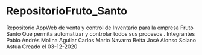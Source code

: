 # RepositorioFruto_Santo
Repositorio AppWeb de venta y control de Inventario para la empresa Fruto Santo 
Que permita automatizar  y controlar todos sus procesos .
Integrantes
Pablo Andrés Molina Aguilar
Carlos Mario Navarro Beita
José Alonso Solano Astua
Creado el 03-12-2020

